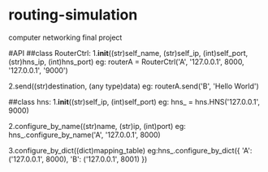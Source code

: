 # routing-simulation
computer networking final project

#API
##class RouterCtrl:
1.__init__((str)self_name, (str)self_ip, (int)self_port, (str)hns_ip, (int)hns_port)
eg: routerA = RouterCtrl('A', '127.0.0.1', 8000, '127.0.0.1', '9000')

2.send((str)destination, (any type)data)
eg: routerA.send('B', 'Hello World')

##class hns:
1.__init__((str)self_ip, (int)self_port)
eg: hns_ = hns.HNS('127.0.0.1', 9000)

2.configure_by_name((str)name, (str)ip, (int)port)
eg: hns_.configure_by_name('A', '127.0.0.1', 8000)

3.configure_by_dict((dict)mapping_table)
eg:hns_.configure_by_dict({
    'A': ('127.0.0.1', 8000),
    'B': ('127.0.0.1', 8001)
})